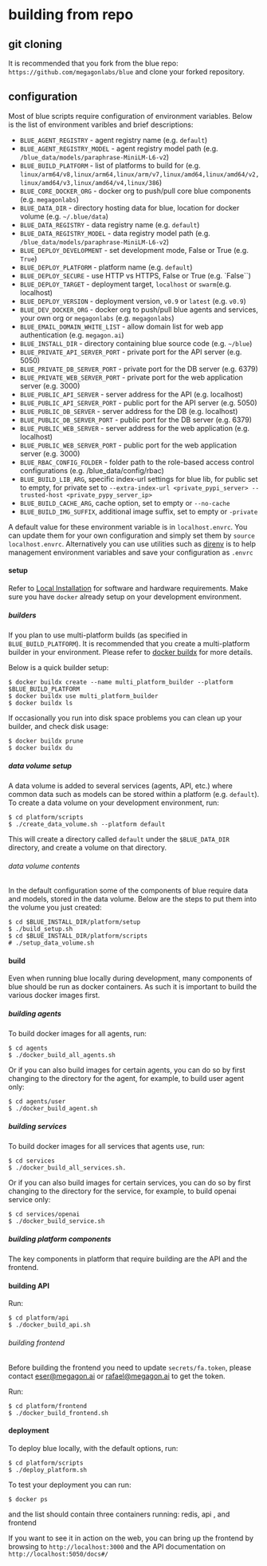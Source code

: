# building from repo

## git cloning

It is recommended that you fork from the blue repo: `https://github.com/megagonlabs/blue` and clone your forked repository.

## configuration

Most of blue scripts require configuration of environment variables. Below is the list of environment varibles and brief descriptions:

- `BLUE_AGENT_REGISTRY` - agent registry name (e.g. `default`)
- `BLUE_AGENT_REGISTRY_MODEL` - agent registry model path (e.g. `/blue_data/models/paraphrase-MiniLM-L6-v2`)
- `BLUE_BUILD_PLATFORM` - list of platforms to build for (e.g. `linux/arm64/v8,linux/arm64,linux/arm/v7,linux/amd64,linux/amd64/v2,linux/amd64/v3,linux/amd64/v4,linux/386`)
- `BLUE_CORE_DOCKER_ORG` - docker org to push/pull core blue components (e.g. `megagonlabs`)
- `BLUE_DATA_DIR` - directory hosting data for blue, location for docker volume (e.g. `~/.blue/data`)
- `BLUE_DATA_REGISTRY` - data registry name (e.g. `default`)
- `BLUE_DATA_REGISTRY_MODEL` - data registry model path (e.g. `/blue_data/models/paraphrase-MiniLM-L6-v2`)
- `BLUE_DEPLOY_DEVELOPMENT` - set development mode, False or True (e.g. `True`)
- `BLUE_DEPLOY_PLATFORM` - platform name (e.g. `default`)
- `BLUE_DEPLOY_SECURE` - use HTTP vs HTTPS, False or True (e.g. `False``)
- `BLUE_DEPLOY_TARGET` - deployment target, `localhost` or `swarm`(e.g. localhost)
- `BLUE_DEPLOY_VERSION` - deployment version, `v0.9` or `latest`  (e.g. `v0.9`)
- `BLUE_DEV_DOCKER_ORG` - docker org to push/pull blue agents and services, your own org or `megagonlabs` (e.g. `megagonlabs`)
- `BLUE_EMAIL_DOMAIN_WHITE_LIST` - allow domain list for web app authentication (e.g. `megagon.ai`)
- `BLUE_INSTALL_DIR` - directory containing blue source code (e.g. `~/blue`)
- `BLUE_PRIVATE_API_SERVER_PORT` - private port for the API server (e.g. 5050)
- `BLUE_PRIVATE_DB_SERVER_PORT` - private port for the DB server (e.g. 6379)
- `BLUE_PRIVATE_WEB_SERVER_PORT` - private port for the web application server (e.g. 3000)
- `BLUE_PUBLIC_API_SERVER` - server address for the API (e.g. localhost)
- `BLUE_PUBLIC_API_SERVER_PORT` - public port for the API server  (e.g. 5050)
- `BLUE_PUBLIC_DB_SERVER` - server address for the DB  (e.g. localhost)
- `BLUE_PUBLIC_DB_SERVER_PORT` - public port for the DB server (e.g. 6379)
- `BLUE_PUBLIC_WEB_SERVER` - server address for the web application (e.g. localhost)
- `BLUE_PUBLIC_WEB_SERVER_PORT` -  public port for the web application server (e.g. 3000)
- `BLUE_RBAC_CONFIG_FOLDER` - folder path to the role-based access control configurations (e.g. /blue_data/config/rbac)
- `BLUE_BUILD_LIB_ARG`, specific index-url settings for blue lib, for public set to empty, for private set to `--extra-index-url <private_pypi_server> --trusted-host <private_pypy_server_ip>`
- `BLUE_BUILD_CACHE_ARG`, cache option, set to empty or `--no-cache`
- `BLUE_BUILD_IMG_SUFFIX`, additional image suffix, set to empty or `-private`

A default value for these environment variable is in `localhost.envrc`. You can update them for your own configuration and simply set them by `source localhost.envrc`. Alternatively you can use utilities such as [direnv](https://direnv.net/) is  to help management environment variables and save your configuration as `.envrc`

#### setup

Refer to [Local Installation](LOCAL-INSTALLATION) for software and hardware requirements. Make sure you have `docker` already setup on your development environment.

##### builders

If you plan to use multi-platform builds (as specified in `BLUE_BUILD_PLATFORM`). It is recommended that you create a multi-platform builder in your environment. Please refer to [docker buildx](https://docs.docker.com/reference/cli/docker/buildx/) for more details. 

Below is a quick builder setup:
```
$ docker buildx create --name multi_platform_builder --platform $BLUE_BUILD_PLATFORM
$ docker buildx use multi_platform_builder
$ docker buildx ls
```

If occasionally you run into disk space problems you can clean up your builder, and check disk usage:
```
$ docker buildx prune
$ docker buildx du
```

##### data volume setup

A data volume is added to several services (agents, API, etc.) where common data such as models can be stored within a platform (e.g. `default`). To create a data volume on your development environment, run:

```
$ cd platform/scripts
$ ./create_data_volume.sh --platform default
```
This will create a directory called `default` under the `$BLUE_DATA_DIR` directory, and create a volume on that directory.

###### data volume contents

In the default configuration some of the components of blue require data and models, stored in the data volume. Below are the steps to put them into the volume you just created:

```
$ cd $BLUE_INSTALL_DIR/platform/setup
$ ./build_setup.sh
$ cd $BLUE_INSTALL_DIR/platform/scripts
# ./setup_data_volume.sh
```


#### build

Even when running blue locally during development, many components of blue should be run as docker containers. As such it is important to build the various docker images first.

##### building agents

To build docker images for all agents, run:
```
$ cd agents
$ ./docker_build_all_agents.sh
```

Or if you can also build images for certain agents, you can do so by first changing to the directory for the agent, for example, to build user agent only:
```
$ cd agents/user
$ ./docker_build_agent.sh
```

##### building services 

To build docker images for all services that agents use, run:
```
$ cd services
$ ./docker_build_all_services.sh.
```

Or if you can also build images for certain services, you can do so by first changing to the directory for the service, for example, to build openai service only:
```
$ cd services/openai
$ ./docker_build_service.sh
```


##### building platform components

The key components in platform that require building are the API and the frontend.

#### building API

Run:
```
$ cd platform/api
$ ./docker_build_api.sh
```

###### building frontend

Before building the frontend you need to update `secrets/fa.token`, please contact eser@megagon.ai or rafael@megagon.ai to get the token.

Run:
```
$ cd platform/frontend
$ ./docker_build_frontend.sh
```

#### deployment

To deploy blue locally, with the default options, run:
```
$ cd platform/scripts
$ ./deploy_platform.sh
```

To test your deployment you can run:
```
$ docker ps
```

and the list should contain three containers running: redis, api , and frontend

If you want to see it in action on the web, you can bring up the frontend by browsing to `http://localhost:3000` and the API documentation on `http://localhost:5050/docs#/`


</br>
</br>
